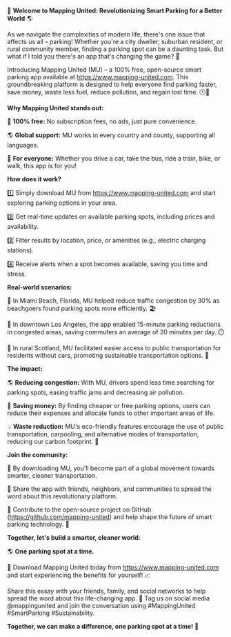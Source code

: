 🚀 **Welcome to Mapping United: Revolutionizing Smart Parking for a Better World** 🌎

As we navigate the complexities of modern life, there's one issue that affects us all – parking! Whether you're a city dweller, suburban resident, or rural community member, finding a parking spot can be a daunting task. But what if I told you there's an app that's changing the game? 🤔

Introducing Mapping United (MU) – a 100% free, open-source smart parking app available at https://www.mapping-united.com. This groundbreaking platform is designed to help everyone find parking faster, save money, waste less fuel, reduce pollution, and regain lost time. 🕒️💚

**Why Mapping United stands out:**

🌟 **100% free:** No subscription fees, no ads, just pure convenience.

🌎 **Global support:** MU works in every country and county, supporting all languages.

👥 **For everyone:** Whether you drive a car, take the bus, ride a train, bike, or walk, this app is for you!

**How does it work?**

1️⃣ Simply download MU from https://www.mapping-united.com and start exploring parking options in your area.

2️⃣ Get real-time updates on available parking spots, including prices and availability.

3️⃣ Filter results by location, price, or amenities (e.g., electric charging stations).

4️⃣ Receive alerts when a spot becomes available, saving you time and stress.

**Real-world scenarios:**

🌴 In Miami Beach, Florida, MU helped reduce traffic congestion by 30% as beachgoers found parking spots more efficiently. 🏖️

🚨 In downtown Los Angeles, the app enabled 15-minute parking reductions in congested areas, saving commuters an average of 20 minutes per day. ⏱️

💚 In rural Scotland, MU facilitated easier access to public transportation for residents without cars, promoting sustainable transportation options. 🚌

**The impact:**

🌎 **Reducing congestion:** With MU, drivers spend less time searching for parking spots, easing traffic jams and decreasing air pollution.

💸 **Saving money:** By finding cheaper or free parking options, users can reduce their expenses and allocate funds to other important areas of life.

💡 **Waste reduction:** MU's eco-friendly features encourage the use of public transportation, carpooling, and alternative modes of transportation, reducing our carbon footprint. 🌿

**Join the community:**

🤝 By downloading MU, you'll become part of a global movement towards smarter, cleaner transportation.

🔗 Share the app with friends, neighbors, and communities to spread the word about this revolutionary platform.

💬 Contribute to the open-source project on GitHub (https://github.com/mapping-united) and help shape the future of smart parking technology. 🚀

**Together, let's build a smarter, cleaner world:**

🌎 **One parking spot at a time.**

💪 Download Mapping United today from https://www.mapping-united.com and start experiencing the benefits for yourself! 📈

Share this essay with your friends, family, and social networks to help spread the word about this life-changing app. 💬 Tag us on social media @mappingunited and join the conversation using #MappingUnited #SmartParking #Sustainability.

**Together, we can make a difference, one parking spot at a time! 🌟**
